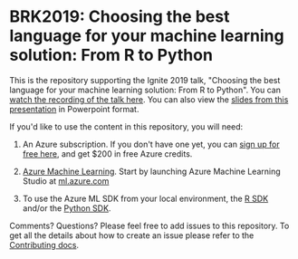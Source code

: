 # BRK2019: Choosing the best language for your machine learning solution: From R to Python

This is the repository supporting the Ignite 2019 talk, "Choosing the best language for your machine learning solution: From R to Python". You can [watch the recording of the talk here](https://myignite.techcommunity.microsoft.com/sessions/81149). You can also view the [slides from this presentation](https://github.com/danielsc/ignite-brk2019/raw/master/BRK2019-schneider_Python-to-R_v2.pptx) in Powerpoint format.

If you'd like to use the content in this repository, you will need:

1. An Azure subscription. If you don't have one yet, you can [sign up for free here](https://aka.ms/azure-free-credits), and get $200 in free Azure credits.

1. [Azure Machine Learning](https://docs.microsoft.com/azure/machine-learning/?WT.mc_id=brk2019-github-davidsmi). Start by launching Azure Machine Learning Studio at [ml.azure.com](https://ml.azure.com)

1. To use the Azure ML SDK from your local environment, the [R SDK](https://azure.github.io/azureml-sdk-for-r/articles/installation.html) and/or the [Python SDK](https://docs.microsoft.com/azure/machine-learning/service/tutorial-1st-experiment-sdk-setup?WT.mc_id=brk2019-github-davidsmi). 

Comments? Questions? Please feel free to add issues to this repository. To get all the details about how to create an issue please refer to the [Contributing docs](https://github.com/microsoft/ignite-learning-paths/blob/master/contributing.md).
